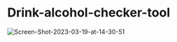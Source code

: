 # Drink-alcohol-checker-tool

<img src="https://i.ibb.co/L6YTt0t/Screen-Shot-2023-03-19-at-14-30-51.png" alt="Screen-Shot-2023-03-19-at-14-30-51" border="0" />
